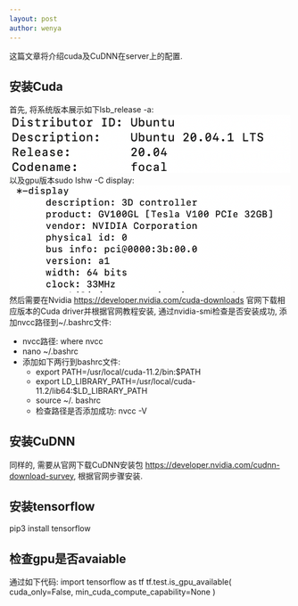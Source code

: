 ```yaml
---
layout: post
author: wenya
---
```

这篇文章将介绍cuda及CuDNN在server上的配置.
## 安装Cuda
首先, 将系统版本展示如下lsb_release -a: 
![image](./img/20210217232824.png)
以及gpu版本sudo lshw -C display: 
![image](./img/20210217233136.png)
然后需要在Nvidia https://developer.nvidia.com/cuda-downloads 官网下载相应版本的Cuda driver并根据官网教程安装, 通过nvidia-smi检查是否安装成功, 添加nvcc路径到~/.bashrc文件: 
- nvcc路径: where nvcc
- nano ~/.bashrc
- 添加如下两行到bashrc文件: 
  - export PATH=/usr/local/cuda-11.2/bin:$PATH
  - export LD_LIBRARY_PATH=/usr/local/cuda-11.2/lib64:$LD_LIBRARY_PATH
  - source ~/. bashrc
  - 检查路径是否添加成功: nvcc -V
## 安装CuDNN
同样的, 需要从官网下载CuDNN安装包 https://developer.nvidia.com/cudnn-download-survey, 根据官网步骤安装. 
## 安装tensorflow
pip3 install tensorflow
## 检查gpu是否avaiable
通过如下代码:
import tensorflow as tf 
tf.test.is_gpu_available(
    cuda_only=False, min_cuda_compute_capability=None
) 
